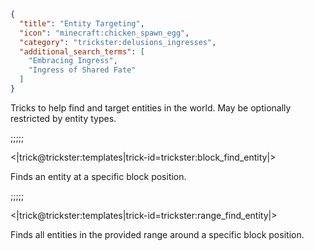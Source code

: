 ```json
{
  "title": "Entity Targeting",
  "icon": "minecraft:chicken_spawn_egg",
  "category": "trickster:delusions_ingresses",
  "additional_search_terms": [
    "Embracing Ingress",
    "Ingress of Shared Fate"
  ]
}
```

Tricks to help find and target entities in the world. May be optionally restricted by entity types.

;;;;;

<|trick@trickster:templates|trick-id=trickster:block_find_entity|>

Finds an entity at a specific block position.

;;;;;

<|trick@trickster:templates|trick-id=trickster:range_find_entity|>

Finds all entities in the provided range around a specific block position.
